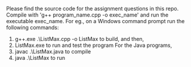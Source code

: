 Please find the source code for the assignment questions in this repo. Compile with 'g++ program_name.cpp -o exec_name' and run the executable exec_name. 
For eg., on a Windows command prompt run the following commands:
1) g++.exe .\ListMax.cpp -o ListMax to build, and then,
2) ListMax.exe to run and test the program
For the Java programs,
1) javac .\ListMax.java to compile
2) java .\ListMax to run

